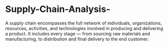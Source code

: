 # Supply-Chain-Analysis-
A supply chain encompasses the full network of individuals, organizations, resources, activities, and technologies involved in producing and delivering a product. It includes every stage — from sourcing raw materials and manufacturing, to distribution and final delivery to the end customer.
